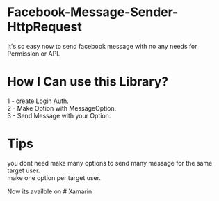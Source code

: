 # Facebook-Message-Sender-HttpRequest
It's so easy now to send facebook message with no any needs for Permission or API.

# How I Can use this Library?
1 - create Login Auth. </br>
2 - Make Option with MessageOption. </br>
3 - Send Message with your Option. </br>

# Tips
you dont need make many options to send many message for the same target user. </br>
make one option per target user.


Now its availble on # Xamarin
